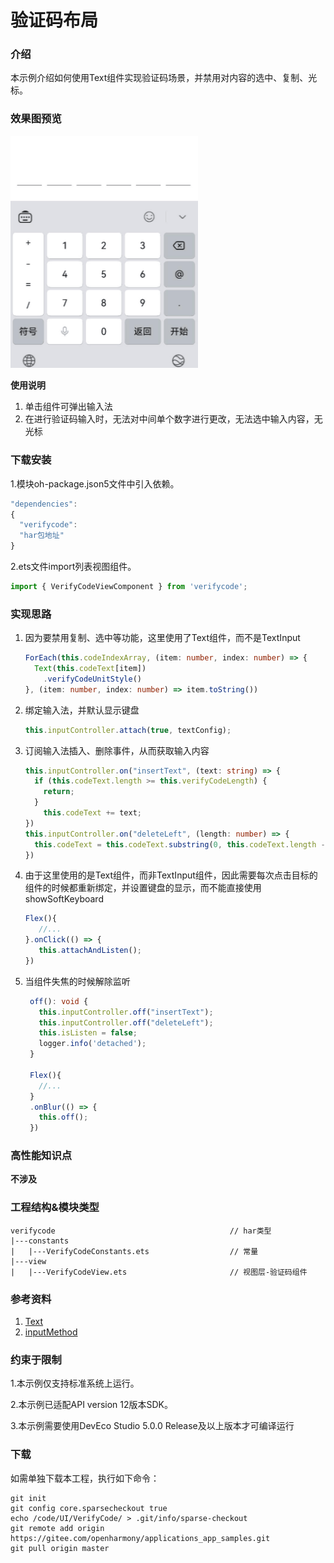 # 验证码布局

### 介绍

本示例介绍如何使用Text组件实现验证码场景，并禁用对内容的选中、复制、光标。

### 效果图预览

<img src="casesfeature/verifycode/src/main/resources/base/media/verify_code.gif" width="300">

**使用说明**

1. 单击组件可弹出输入法
2. 在进行验证码输入时，无法对中间单个数字进行更改，无法选中输入内容，无光标

### 下载安装

1.模块oh-package.json5文件中引入依赖。

```typescript
"dependencies":
{
  "verifycode":
  "har包地址"
}
```

2.ets文件import列表视图组件。

```typescript
import { VerifyCodeViewComponent } from 'verifycode';
```

### 实现思路

1. 因为要禁用复制、选中等功能，这里使用了Text组件，而不是TextInput

    ```typescript
    ForEach(this.codeIndexArray, (item: number, index: number) => {
      Text(this.codeText[item])
        .verifyCodeUnitStyle()
    }, (item: number, index: number) => item.toString())
    ```

1. 绑定输入法，并默认显示键盘
    ```typescript
    this.inputController.attach(true, textConfig);
    ```

1. 订阅输入法插入、删除事件，从而获取输入内容
     ```typescript
     this.inputController.on("insertText", (text: string) => {
       if (this.codeText.length >= this.verifyCodeLength) {
         return;
       }
         this.codeText += text;
     })
     this.inputController.on("deleteLeft", (length: number) => {
       this.codeText = this.codeText.substring(0, this.codeText.length - 1);
     })
     ```
1. 由于这里使用的是Text组件，而非TextInput组件，因此需要每次点击目标的组件的时候都重新绑定，并设置键盘的显示，而不能直接使用showSoftKeyboard
   ```typescript
   Flex(){
      //...
   }.onClick(() => {
      this.attachAndListen();
   })
   ```
1. 当组件失焦的时候解除监听
   ```typescript
    off(): void {
      this.inputController.off("insertText");
      this.inputController.off("deleteLeft");
      this.isListen = false;
      logger.info('detached');
    }
   
    Flex(){
      //...
    }
    .onBlur(() => {
      this.off();
    })
   ```

### 高性能知识点

**不涉及**

### 工程结构&模块类型

   ```
   verifycode                                       // har类型
   |---constants
   |   |---VerifyCodeConstants.ets                  // 常量
   |---view
   |   |---VerifyCodeView.ets                       // 视图层-验证码组件
   ```

### 参考资料

1. [Text](https://docs.openharmony.cn/pages/v5.0/zh-cn/application-dev/reference/apis-arkui/arkui-js/js-components-basic-text.md)
2. [inputMethod](https://docs.openharmony.cn/pages/v5.0/zh-cn/application-dev/reference/apis-ime-kit/js-apis-inputmethod.md)

### 约束于限制

1.本示例仅支持标准系统上运行。

2.本示例已适配API version 12版本SDK。

3.本示例需要使用DevEco Studio 5.0.0 Release及以上版本才可编译运行

### 下载

如需单独下载本工程，执行如下命令：

  ```
  git init
  git config core.sparsecheckout true
  echo /code/UI/VerifyCode/ > .git/info/sparse-checkout
  git remote add origin https://gitee.com/openharmony/applications_app_samples.git
  git pull origin master
  ```

